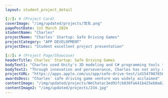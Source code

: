 ```yaml
---
layout: student_project_detail

[//]: # (Project Card)
coverImage: "/img/updated/projects/驾车.png"
pagePostDate: 1st March 2024
studentName: "Charles"
projectName: "Charles' Startup: Safe Driving Games"
projectCategory: "APP DEVELOPMENT"
projectDesc: "Student excellent project presentation"

[//]: # (Project Page/Showcase)
headerTitle: Charles' Startup: Safe Driving Games
bodyText1: "Charles used Unity's 3D modeling and C# programming tools to develop a simulation driving game called Safe Drive Test. The purpose of this game is to educate young people on safe driving to reduce traffic accidents."
bodyText2: "Through innovation and perseverance, Charles has not only created an engaging game but also provided a risk-free learning environment, allowing young drivers to learn and practice in a virtual world."
projectURL: "https://apps.apple.com/us/app/safe-drive-test/id1547907856"
awardsDesc: "Charles' safe driving game venture was widely acclaimed"
contentImage: "/img/updated/projects/WeChatac3ed91fcb830fa641b425eb0a6274bd.jpg"
contentImage2: "/img/updated/projects/234.jpg"
---
```

